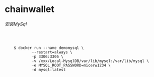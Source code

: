 # chainwallet


###### 安装MySql

<pre><code>

	$ docker run --name demomysql \
    		--restart=always \
    		-p 3306:3306 \
    		-v /xxx/Local-MysqlDB/var/lib/mysql:/var/lib/mysql \
    		-e MYSQL_ROOT_PASSWORD=micerw1234 \
    		-d mysql:latest
</code></pre>

